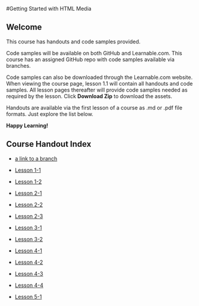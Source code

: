 #Getting Started with HTML Media
## Welcome
This course has handouts and code samples provided.

Code samples will be available on both GitHub and Learnable.com. This course has an assigned GitHub repo with code samples available via branches. 

Code samples can also be downloaded through the Learnable.com website. When viewing the course page, lesson 1.1 will contain all handouts and code samples. All lesson pages thereafter will provide code samples needed as required by the lesson. Click **Download Zip** to download the assets.

Handouts are available via the first lesson of a course as .md or .pdf file formats. Just explore the list below.

**Happy Learning!**

## Course Handout Index
* [a link to a branch](/learnable-content/htmlmedia/tree/lesson1.1/Getting_Started_with_HTML_Media_handouts/lesson1-1.md)

* [Lesson 1-1](Getting_Started_with_HTML_Media_handouts/lesson1-1.md)
* [Lesson 1-2](Getting_Started_with_HTML_Media_handouts/lesson1-2.md)
* [Lesson 2-1](Getting_Started_with_HTML_Media_handouts/lesson2-1.md)
* [Lesson 2-2](Getting_Started_with_HTML_Media_handouts/lesson2-2.md)
* [Lesson 2-3](Getting_Started_with_HTML_Media_handouts/lesson2-3.md)
* [Lesson 3-1](Getting_Started_with_HTML_Media_handouts/lesson3-1.md)
* [Lesson 3-2](Getting_Started_with_HTML_Media_handouts/lesson3-2.md)
* [Lesson 4-1](Getting_Started_with_HTML_Media_handouts/lesson4-1.md)
* [Lesson 4-2](Getting_Started_with_HTML_Media_handouts/lesson4-2.md)
* [Lesson 4-3](Getting_Started_with_HTML_Media_handouts/lesson4-3.md)
* [Lesson 4-4](Getting_Started_with_HTML_Media_handouts/lesson4-4.md)
* [Lesson 5-1](Getting_Started_with_HTML_Media_handouts/lesson5-1.md)
